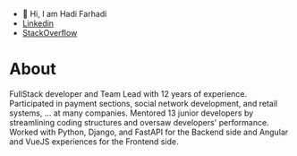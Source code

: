 - 👋 Hi, I am Hadi Farhadi
- [Linkedin](https://www.linkedin.com/in/hadi-farhadi-a6004738/)
- [StackOverflow](https://stackoverflow.com/users/4689206/hadi)

# About
FullStack developer and Team Lead with 12 years of experience. Participated in payment sections, social network development, and retail systems, ... at many companies. Mentored 13 junior developers by streamlining coding structures and oversaw developers' performance. Worked with Python, Django, and FastAPI for the Backend side and Angular and VueJS experiences for the Frontend side.

